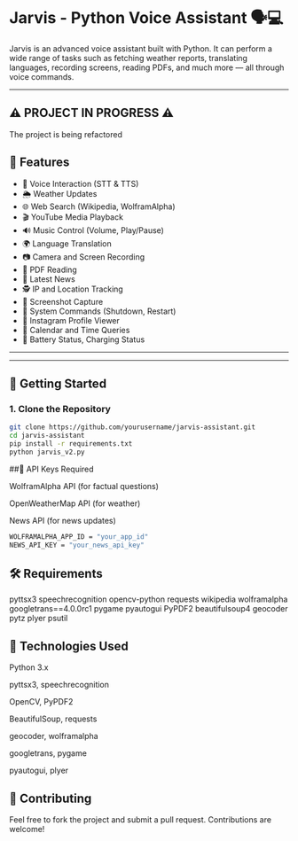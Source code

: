 # Jarvis - Python Voice Assistant 🗣️💻

Jarvis is an advanced voice assistant built with Python. It can perform a wide range of tasks such as fetching weather reports, translating languages, recording screens, reading PDFs, and much more — all through voice commands.

---
## ⚠️ PROJECT IN PROGRESS ⚠️
 The project is being refactored

## 🔧 Features

- 🎤 Voice Interaction (STT & TTS)
- 🌦️ Weather Updates
- 🌐 Web Search (Wikipedia, WolframAlpha)
- 🎬 YouTube Media Playback
- 🔊 Music Control (Volume, Play/Pause)
- 🌍 Language Translation
- 📷 Camera and Screen Recording
- 📖 PDF Reading
- 📰 Latest News
- 🕵️ IP and Location Tracking
- 📸 Screenshot Capture
- 🔐 System Commands (Shutdown, Restart)
- 👤 Instagram Profile Viewer
- 📅 Calendar and Time Queries
- 🔋 Battery Status, Charging Status

---


---

## 🚀 Getting Started

### 1. Clone the Repository
```bash
git clone https://github.com/yourusername/jarvis-assistant.git
cd jarvis-assistant
pip install -r requirements.txt
python jarvis_v2.py
```
##🔑 API Keys Required

WolframAlpha API (for factual questions)

OpenWeatherMap API (for weather)

News API (for news updates)

``` bash
WOLFRAMALPHA_APP_ID = "your_app_id"
NEWS_API_KEY = "your_news_api_key"
```

## 🛠 Requirements

pyttsx3
speechrecognition
opencv-python
requests
wikipedia
wolframalpha
googletrans==4.0.0rc1
pygame
pyautogui
PyPDF2
beautifulsoup4
geocoder
pytz
plyer
psutil

## 🧠 Technologies Used
Python 3.x

pyttsx3, speechrecognition

OpenCV, PyPDF2

BeautifulSoup, requests

geocoder, wolframalpha

googletrans, pygame

pyautogui, plyer

## 🤝 Contributing
Feel free to fork the project and submit a pull request. Contributions are welcome!

